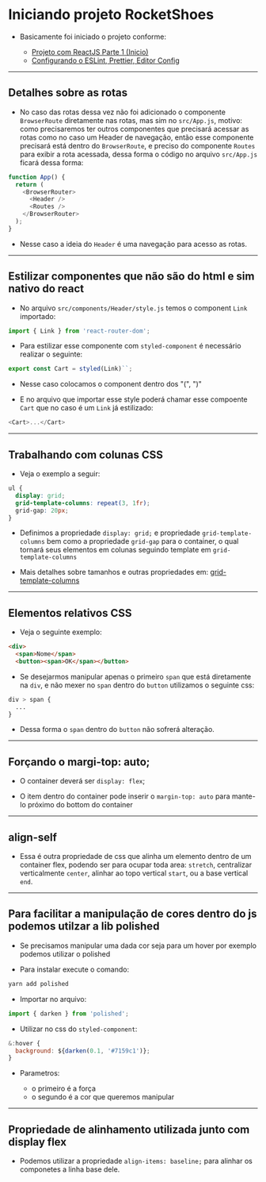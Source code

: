 <h1>Iniciando projeto RocketShoes</h1>

- Basicamente foi iniciado o projeto conforme:

  - [Projeto com ReactJS Parte 1 (Inicio)](https://github.com/mrcarromesa/react-parte1)
  - [Configurando o ESLint, Prettier, Editor Config](https://github.com/mrcarromesa/react-parte3)

---

<h2>Detalhes sobre as rotas</h2>

- No caso das rotas dessa vez não foi adicionado o componente `BrowserRoute` diretamente
nas rotas, mas sim no `src/App.js`, motivo: como precisaremos ter outros componentes que
precisará acessar as rotas como no caso um Header de navegação, então esse componente precisará
está dentro do `BrowserRoute`, e preciso do componente `Routes` para exibir a rota acessada,
dessa forma o código no arquivo `src/App.js` ficará dessa forma:

```js
function App() {
  return (
    <BrowserRouter>
      <Header />
      <Routes />
    </BrowserRouter>
  );
}
```

- Nesse caso a ideia do `Header` é uma navegação para acesso as rotas.


---

<h2> Estilizar componentes que não são do html e sim nativo do react</h2>

- No arquivo `src/components/Header/style.js` temos o component `Link` importado:

```js
import { Link } from 'react-router-dom';
```

- Para estilizar esse componente com `styled-component` é necessário realizar o seguinte:

```js
export const Cart = styled(Link)``;
```

- Nesse caso colocamos o component dentro dos "(", ")"

- E no arquivo que importar esse style poderá chamar esse compoente `Cart` que no caso é um `Link` já estilizado:

```js
<Cart>...</Cart>
```

---

<h2>Trabalhando com colunas CSS</h2>

- Veja o exemplo a seguir:

```css
ul {
  display: grid;
  grid-template-columns: repeat(3, 1fr);
  grid-gap: 20px;
}
```

- Definimos a propriedade `display: grid;` e propriedade `grid-template-columns` bem como a propriedade `grid-gap` para o container, o qual tornará seus elementos em colunas seguindo template em `grid-template-columns`

- Mais detalhes sobre tamanhos e outras propriedades em: [grid-template-columns](https://www.origamid.com/projetos/css-grid-layout-guia-completo/)


---

<h2>Elementos relativos CSS</h2>

- Veja o seguinte exemplo:

```html
<div>
  <span>Nome</span>
  <button><span>OK</span></button>
```
- Se desejarmos manipular apenas o primeiro `span` que está diretamente na `div`, e não mexer no `span` dentro
do `button` utilizamos o seguinte css:

```css
div > span {
  ...
}
```

- Dessa forma o `span` dentro do `button` não sofrerá alteração.


---

<h2>Forçando o margi-top: auto;</h2>

- O container deverá ser `display: flex`;

- O item dentro do container pode inserir o `margin-top: auto` para mante-lo próximo do bottom do container

---

<h2>align-self</h2>

- Essa é outra propriedade de css que alinha um elemento dentro de um container
flex, podendo ser para ocupar toda area: `stretch`, centralizar verticalmente `center`,
alinhar ao topo vertical `start`, ou a base vertical `end`.


---
<h2>Para facilitar a manipulação de cores dentro do js podemos utilzar a lib polished</h2>

- Se precisamos manipular uma dada cor seja para um hover por exemplo podemos utilizar o polished

- Para instalar execute o comando:

```bash
yarn add polished
```

- Importar no arquivo:

```js
import { darken } from 'polished';
```

- Utilizar no css do `styled-component`:

```js
&:hover {
  background: ${darken(0.1, '#7159c1')};
}
```

- Parametros:

  - o primeiro é a força
  - o segundo é a cor que queremos manipular
---

<h2>Propriedade de alinhamento utilizada junto com display flex</h2>

- Podemos utilizar a propriedade `align-items: baseline;` para alinhar os componetes a linha base dele.

